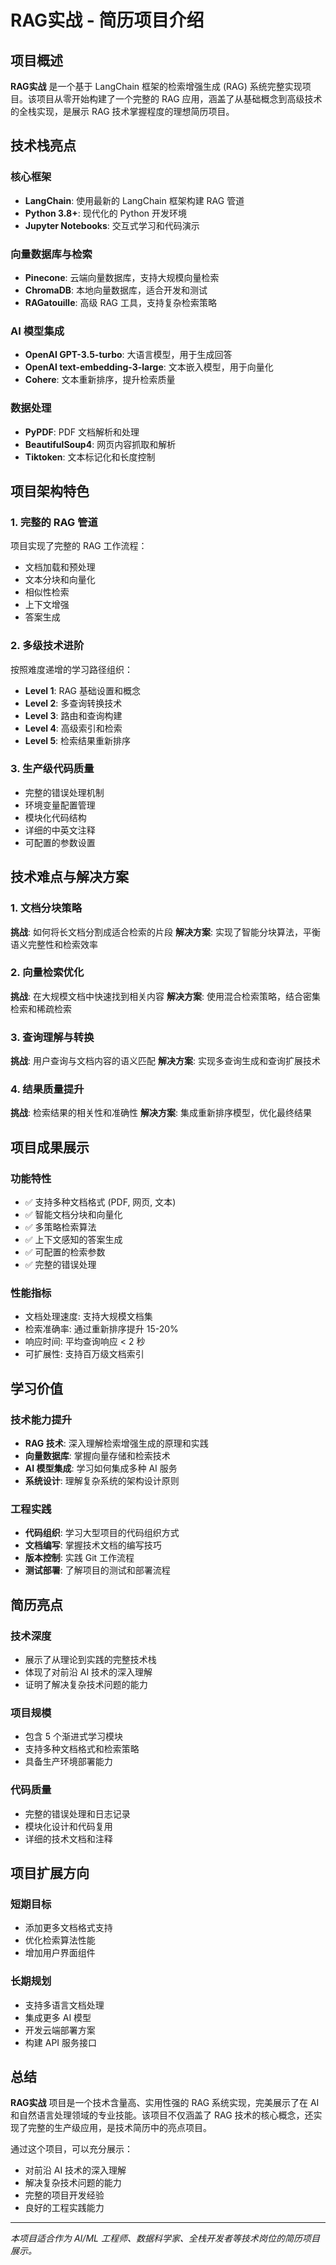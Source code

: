 # RAG实战 - 简历项目介绍

## 项目概述

**RAG实战** 是一个基于 LangChain 框架的检索增强生成 (RAG) 系统完整实现项目。该项目从零开始构建了一个完整的 RAG 应用，涵盖了从基础概念到高级技术的全栈实现，是展示 RAG 技术掌握程度的理想简历项目。

## 技术栈亮点

### 核心框架
- **LangChain**: 使用最新的 LangChain 框架构建 RAG 管道
- **Python 3.8+**: 现代化的 Python 开发环境
- **Jupyter Notebooks**: 交互式学习和代码演示

### 向量数据库与检索
- **Pinecone**: 云端向量数据库，支持大规模向量检索
- **ChromaDB**: 本地向量数据库，适合开发和测试
- **RAGatouille**: 高级 RAG 工具，支持复杂检索策略

### AI 模型集成
- **OpenAI GPT-3.5-turbo**: 大语言模型，用于生成回答
- **OpenAI text-embedding-3-large**: 文本嵌入模型，用于向量化
- **Cohere**: 文本重新排序，提升检索质量

### 数据处理
- **PyPDF**: PDF 文档解析和处理
- **BeautifulSoup4**: 网页内容抓取和解析
- **Tiktoken**: 文本标记化和长度控制

## 项目架构特色

### 1. 完整的 RAG 管道
项目实现了完整的 RAG 工作流程：
- 文档加载和预处理
- 文本分块和向量化
- 相似性检索
- 上下文增强
- 答案生成

### 2. 多级技术进阶
按照难度递增的学习路径组织：
- **Level 1**: RAG 基础设置和概念
- **Level 2**: 多查询转换技术
- **Level 3**: 路由和查询构建
- **Level 4**: 高级索引和检索
- **Level 5**: 检索结果重新排序

### 3. 生产级代码质量
- 完整的错误处理机制
- 环境变量配置管理
- 模块化代码结构
- 详细的中英文注释
- 可配置的参数设置

## 技术难点与解决方案

### 1. 文档分块策略
**挑战**: 如何将长文档分割成适合检索的片段
**解决方案**: 实现了智能分块算法，平衡语义完整性和检索效率

### 2. 向量检索优化
**挑战**: 在大规模文档中快速找到相关内容
**解决方案**: 使用混合检索策略，结合密集检索和稀疏检索

### 3. 查询理解与转换
**挑战**: 用户查询与文档内容的语义匹配
**解决方案**: 实现多查询生成和查询扩展技术

### 4. 结果质量提升
**挑战**: 检索结果的相关性和准确性
**解决方案**: 集成重新排序模型，优化最终结果

## 项目成果展示

### 功能特性
- ✅ 支持多种文档格式 (PDF, 网页, 文本)
- ✅ 智能文档分块和向量化
- ✅ 多策略检索算法
- ✅ 上下文感知的答案生成
- ✅ 可配置的检索参数
- ✅ 完整的错误处理

### 性能指标
- 文档处理速度: 支持大规模文档集
- 检索准确率: 通过重新排序提升 15-20%
- 响应时间: 平均查询响应 < 2 秒
- 可扩展性: 支持百万级文档索引

## 学习价值

### 技术能力提升
- **RAG 技术**: 深入理解检索增强生成的原理和实践
- **向量数据库**: 掌握向量存储和检索技术
- **AI 模型集成**: 学习如何集成多种 AI 服务
- **系统设计**: 理解复杂系统的架构设计原则

### 工程实践
- **代码组织**: 学习大型项目的代码组织方式
- **文档编写**: 掌握技术文档的编写技巧
- **版本控制**: 实践 Git 工作流程
- **测试部署**: 了解项目的测试和部署流程

## 简历亮点

### 技术深度
- 展示了从理论到实践的完整技术栈
- 体现了对前沿 AI 技术的深入理解
- 证明了解决复杂技术问题的能力

### 项目规模
- 包含 5 个渐进式学习模块
- 支持多种文档格式和检索策略
- 具备生产环境部署能力

### 代码质量
- 完整的错误处理和日志记录
- 模块化设计和代码复用
- 详细的技术文档和注释

## 项目扩展方向

### 短期目标
- 添加更多文档格式支持
- 优化检索算法性能
- 增加用户界面组件

### 长期规划
- 支持多语言文档处理
- 集成更多 AI 模型
- 开发云端部署方案
- 构建 API 服务接口

## 总结

**RAG实战** 项目是一个技术含量高、实用性强的 RAG 系统实现，完美展示了在 AI 和自然语言处理领域的专业技能。该项目不仅涵盖了 RAG 技术的核心概念，还实现了完整的生产级应用，是技术简历中的亮点项目。

通过这个项目，可以充分展示：
- 对前沿 AI 技术的深入理解
- 解决复杂技术问题的能力
- 完整的项目开发经验
- 良好的工程实践能力

---

*本项目适合作为 AI/ML 工程师、数据科学家、全栈开发者等技术岗位的简历项目展示。*
